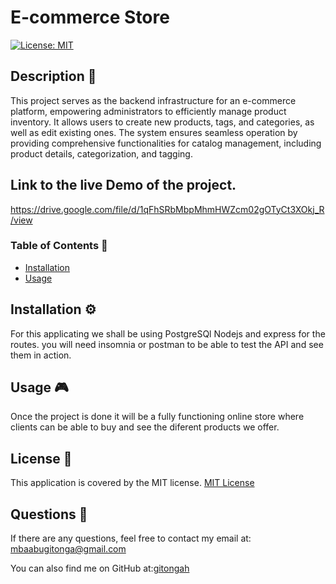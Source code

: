 
  # E-commerce Store
  [![License: MIT](https://img.shields.io/badge/License-MIT-yellow.svg)](https://opensource.org/licenses/MIT)
  ## Description 🔎
  This project serves as the backend infrastructure for an e-commerce platform, empowering administrators to efficiently manage product inventory. It allows users to create new products, tags, and categories, as well as edit existing ones. The system ensures seamless operation by providing comprehensive functionalities for catalog management, including product details, categorization, and tagging.
  ## Link to the live Demo of the project.
  https://drive.google.com/file/d/1qFhSRbMbpMhmHWZcm02gOTyCt3XOkj_R/view
  ### Table of Contents 📖
  - [Installation](#installation-⚙️)
  - [Usage](#usage-🎮)
  ## Installation ⚙️
  For this applicating we shall be using PostgreSQl Nodejs and express for the routes. you will need insomnia or postman to be able to test the API and see them in action.
  ## Usage 🎮
  Once the project is done it will be a fully functioning online store where clients can be able to buy and see the diferent products we offer. 
    
  ## License 📝
  This application is covered by the MIT license.
    [MIT License](https://opensource.org/licenses/MIT)
  
  ## Questions 🙋
  If there are any questions, feel free to contact my email at: mbaabugitonga@gmail.com

  You can also find me on GitHub at:[gitongah](https://www.github.com/gitongah)
  

